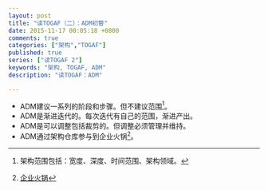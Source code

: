 ```yaml
---
layout: post
title: "读TOGAF（二）：ADM初瞥"
date: 2015-11-17 00:05:18 +0800
comments: true
categories: ["架构","TOGAF"]
published: true
series: ["读TOGAF 2"]
keywords: "架构, TOGAF, ADM"
description: "读TOGAF：ADM"

---
```


<!--more-->

* ADM建议一系列的阶段和步骤。但不建议范围[^1]。
* ADM是渐进迭代的。每次迭代有自己的范围，渐进产出。
* ADM是可以调整包括裁剪的。但调整必须管理并维持。
* ADM通过架构仓库参与到企业火锅[^2]。


[^1]: 架构范围包括：宽度、深度、时间范围、架构领域。
[^2]: [企业火锅](/blog/2015/11/07/togaf/)